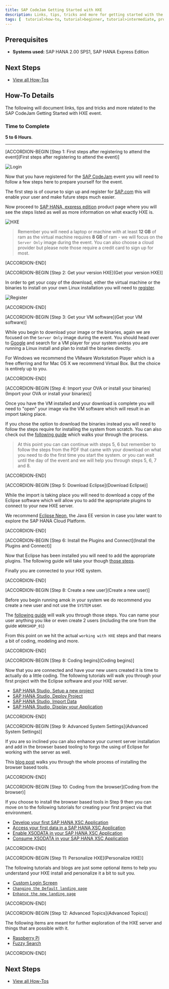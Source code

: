 ```yaml
---
title: SAP CodeJam Getting Started with HXE
description: Links, tips, tricks and more for getting started with the SAP HANA, express edition
tags: [  tutorial>how-to, tutorial>beginner, tutorial>intermediate, products>sap-hana, products>sap-hana\,-express-edition ]
---
```

## Prerequisites  
 - **Systems used:** SAP HANA 2.00 SPS1, SAP HANA Express Edition

## Next Steps
 - [View all How-Tos](http://www.sap.com/developer/tutorial-navigator.how-to.html)


## How-To Details
The following will document links, tips and tricks and more related to the SAP CodeJam Getting Started with HXE event.


### Time to Complete
**5 to 6 Hours**.

---

[ACCORDION-BEGIN [Step 1: First steps after registering to attend the event](First steps after registering to attend the event)]

![Login](1.png)

Now that you have registered for the [SAP CodeJam](https://www.sap.com/developer/events.html) event you will need to follow a few steps here to prepare yourself for the event.

The first step is of course to sign up and register for [SAP.com](http://developers.sap.com) this will enable your user and make future steps much easier.

Now proceed to [SAP HANA, express edition](https://www.sap.com/developer/topics/sap-hana-express.html) product page where you will see the steps listed as well as more information on what exactly HXE is.

![HXE](2.png)

> Remember you will need a laptop or machine with at least **12 GB** of ram as the virtual machine requires **8 GB** of ram - we will focus on the `Server Only` image during the event. You can also choose a cloud provider but please note those require a credit card to sign up for most.

[ACCORDION-END]

[ACCORDION-BEGIN [Step 2: Get your version HXE](Get your version HXE)]

In order to get your copy of the download, either the virtual machine or the binaries to install on your own Linux installation you will need to [register](https://www.sap.com/cmp/ft/crm-xu16-dat-hddedft/index.html).

![Register](3.png)

[ACCORDION-END]

[ACCORDION-BEGIN [Step 3: Get your VM software](Get your VM software)]

While you begin to download your image or the binaries, again we are focused on the `Server Only` image during the event. You should head over to [Google](http://www.google.com) and search for a VM player for your system unless you are running a Linux install and plan to install the binaries directly.

For Windows we recommend the VMware Workstation Player which is a free offerring and for Mac OS X we recommend Virtual Box. But the choice is entirely up to you.

[ACCORDION-END]

[ACCORDION-BEGIN [Step 4: Import your OVA or install your binaries](Import your OVA or install your binaries)]

Once you have the VM installed and your download is complete you will need to "open" your image via the VM software which will result in an import taking place.

If you chose the option to download the binaries instead you will need to follow the steps require for installing the system from scratch. You can also check out the [following guide](https://blogs.sap.com/2017/02/07/hana-express-edition-on-google-cloud-platform-and-ubuntu/) which walks your through the process.

> At this point you can can continue with steps 5, 6 but remember to follow the steps from the PDF that came with your download on what you need to do the first time you start the system. or you can wait until the day of the event and we will help you through steps 5, 6, 7 and 8.

[ACCORDION-END]

[ACCORDION-BEGIN [Step 5: Download Eclipse](Download Eclipse)]

While the import is taking place you will need to download a copy of the Eclipse software which will allow you to add the appropriate plugins to connect to your new HXE server.

We recommend [Eclipse Neon](http://www.eclipse.org/downloads/packages/), the Java EE version in case you later want to explore the SAP HANA Cloud Platform.

[ACCORDION-END]

[ACCORDION-BEGIN [Step 6: Install the Plugins and Connect](Install the Plugins and Connect)]

Now that Eclipse has been installed you will need to add the appropriate plugins. The following guide will take your though [those steps](https://www.sap.com/developer/how-tos/2016/09/hxe-howto-eclipse.html).

Finally you are connected to your HXE system. 

[ACCORDION-END]

[ACCORDION-BEGIN [Step 8: Create a new user](Create a new user)]

Before you begin running amok in your system we do recommend you create a new user and not use the `SYSTEM` user. 

The [following guide](https://www.sap.com/developer/how-tos/2016/09/hxe-howto-tutorialprep.html) will walk you through those steps. You can name your user anything you like or even create 2 users (including the one from the guide `WORKSHOP_01`)

From this point on we hit the actual `working with HXE`
 steps and that means a bit of coding, modeling and more.
 
[ACCORDION-END]

[ACCORDION-BEGIN [Step 8: Coding begins](Coding begins)]

Now that you are connected and have your new users created it is time to actually do a little coding. The following tutorials will walk you through your first project with the Eclipse software and your HXE server.

- [SAP HANA Studio, Setup a new project](https://www.sap.com/developer/tutorials/studio-new-project.html)
- [SAP HANA Studio, Deploy Project](https://www.sap.com/developer/tutorials/studio-deploy-project.html)
- [SAP HANA Studio, Import Data](https://www.sap.com/developer/tutorials/studio-import-data.html)
- [SAP HANA Studio, Display your Application](https://www.sap.com/developer/tutorials/studio-display-project.html)

[ACCORDION-END]

[ACCORDION-BEGIN [Step 9: Advanced System Settings](Advanced System Settings)]

If you are so inclined you can also enhance your current server installation and add in the browser based tooling to forgo the using of Eclipse for working with the server as well. 

This [blog post](https://blogs.sap.com/2016/10/28/enhancing-hxe-server-image/) walks you through the whole process of installing the browser based tools.

[ACCORDION-END]

[ACCORDION-BEGIN [Step 10: Coding from the browser](Coding from the browser)]

If you choose to install the browser based tools in Step 9 then you can move on to the following tutorials for creating your first project via that environment.

- [Develop your first SAP HANA XSC Application](https://www.sap.com/developer/tutorials/hana-web-development-workbench.html)
- [Access your first data in a SAP HANA XSC Application](https://www.sap.com/developer/tutorials/hana-data-access-authorizations.html)
- [Enable XSODATA in your SAP HANA XSC Application](https://www.sap.com/developer/tutorials/hana-xsodata.html)
- [Consume XSODATA in your SAP HANA XSC Application](https://www.sap.com/developer/tutorials/hana-consume-xsodata.html)

[ACCORDION-END]

[ACCORDION-BEGIN [Step 11: Personalize HXE](Personalize HXE)]

The following tutorials and blogs are just some optional items to help you understand your HXE install and personalize it a bit to suit you.

- [Custom Login Screen](https://blogs.sap.com/2016/10/31/customize-my-hxe/)
- [`Changing the Default landing page`](https://blogs.sap.com/2016/11/22/hxe-customizing-the-landing-page/)
- [`Enhance the new landing page`](https://blogs.sap.com/2016/11/22/hxe-enhancing-your-custom-landing-page/)

[ACCORDION-END]

[ACCORDION-BEGIN [Step 12: Advanced Topics](Advanced Topics)]

The following items are meant for further exploration of the HXE server and things that are possible with it.

- [Raspberry Pi](https://blogs.sap.com/2017/01/26/tbt-sap-hana-and-raspberry-pi/) 
- [Fuzzy Search](https://blogs.sap.com/2016/10/26/hxe-fuzzy-search/)

[ACCORDION-END]



## Next Steps
 - [View all How-Tos](http://www.sap.com/developer/tutorial-navigator.how-to.html)
